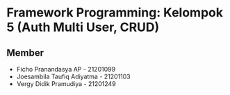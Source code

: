 # Framework Programming: Kelompok 5 (Auth Multi User, CRUD)

## Member
- Ficho Pranandasya AP          - 21201099
- Joesambila Taufiq Adiyatma    - 21201103
- Vergy Didik Pramudiya         - 21201249